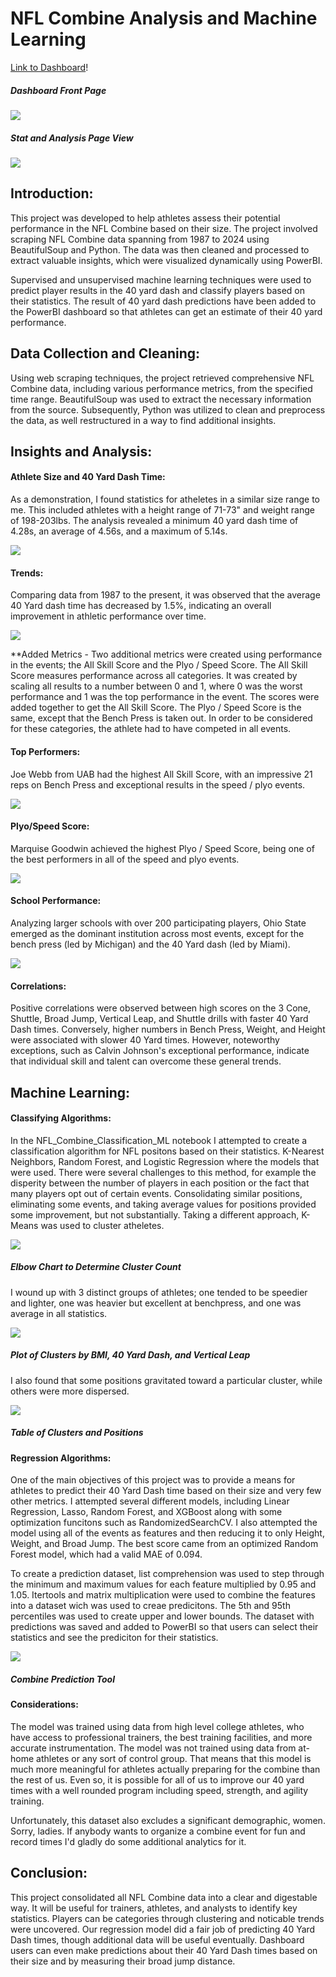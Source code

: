 # NFL Combine Analysis and Machine Learning
[Link to Dashboard](https://scary62.pythonanywhere.com/001Combine.html)!

##### Dashboard Front Page
![](images/Github_Readme/Dashboard_Front.png)

##### Stat and Analysis Page View
![](images/Github_Readme/Dashboard_Page.png)

## Introduction:
This project was developed to help athletes assess their potential performance in the NFL Combine based on their size. The project involved scraping NFL Combine data spanning from 1987 to 2024 using BeautifulSoup and Python. The data was  then cleaned and processed to extract valuable insights, which were visualized dynamically using PowerBI.

Supervised and unsupervised machine learning techniques were used to predict player results in the 40 yard dash and classify players based on their statistics. The result of 40 yard dash predictions have been added to the PowerBI dashboard so that athletes can get an estimate of their 40 yard performance.

## Data Collection and Cleaning:
Using web scraping techniques, the project retrieved comprehensive NFL Combine data, including various performance metrics, from the specified time range. BeautifulSoup was used to extract the necessary information from the source. Subsequently, Python was utilized to clean and preprocess the data, as well restructured in a way to find additional insights.

## Insights and Analysis:

#### Athlete Size and 40 Yard Dash Time:
As a demonstration, I found statistics for atheletes in a similar size range to me. This included athletes with a height range of 71-73" and weight range of 198-203lbs. The analysis revealed a minimum 40 yard dash time of 4.28s, an average of 4.56s, and a maximum of 5.14s.

![](images/Github_Readme/mysize_stats.png)


#### Trends:
Comparing data from 1987 to the present, it was observed that the average 40 Yard dash time has decreased by 1.5%, indicating an overall improvement in athletic performance over time.

![](images/Github_Readme/40_Yard_trend.png)

**Added Metrics - Two additional metrics were created using performance in the events; the All Skill Score and the Plyo / Speed Score. The All Skill Score measures performance across all categories. It was created by scaling all results to a number between 0 and 1, where 0 was the worst performance and 1 was the top performance in the event. The scores were added together to get the All Skill Score. The Plyo / Speed Score is the same, except that the Bench Press is taken out. In order to be considered for these categories, the athlete had to have competed in all events.

#### Top Performers:
Joe Webb from UAB had the highest All Skill Score, with an impressive 21 reps on Bench Press and exceptional results in the speed / plyo events.

![](images/Github_Readme/all_skill.png)

#### Plyo/Speed Score:
Marquise Goodwin achieved the highest Plyo / Speed Score, being one of the best performers in all of the speed and plyo events.

![](images/Github_Readme/all_speed.png)


#### School Performance:
Analyzing larger schools with over 200 participating players, Ohio State emerged as the dominant institution across most events, except for the bench press (led by Michigan) and the 40 Yard dash (led by Miami).

![](images/Github_Readme/college_scores.png)

#### Correlations:
Positive correlations were observed between high scores on the 3 Cone, Shuttle, Broad Jump, Vertical Leap, and Shuttle drills with faster 40 Yard Dash times. Conversely, higher numbers in Bench Press, Weight, and Height were associated with slower 40 Yard times. However, noteworthy exceptions, such as Calvin Johnson's exceptional performance, indicate that individual skill and talent can overcome these general trends.

## Machine Learning:

#### Classifying Algorithms:
In the NFL_Combine_Classification_ML notebook I attempted to create a classification algorithm for NFL positons based on their statistics. K-Nearest Neighbors, Random Forest, and Logistic Regression where the models that were used. There were several challenges to this method, for example the disperity between the number of players in each position or the fact that many players opt out of certain events. Consolidating similar positions, eliminating some events, and taking average values for positions provided some improvement, but not substantially. Taking a different approach, K-Means was used to cluster atheletes. 

![](images/Github_Readme/elbow_chart.png)
##### Elbow Chart to Determine Cluster Count

I wound up with 3 distinct groups of athletes; one tended to be speedier and lighter, one was heavier but excellent at benchpress, and one was average in all statistics.

![](images/Github_Readme/3d_scatter.png)
##### Plot of Clusters by BMI, 40 Yard Dash, and Vertical Leap

 I also found that some positions gravitated toward a particular cluster, while others were more dispersed. 

![](images/Github_Readme/cluster_positions.png)
##### Table of Clusters and Positions

#### Regression Algorithms:
One of the main objectives of this project was to provide a means for athletes to predict their 40 Yard Dash time based on their size and very few other metrics. I attempted several different models, including Linear Regression, Lasso, Random Forest, and XGBoost along with some optimization funcitons such as RandomizedSearchCV. I also attempted the model using all of the events as features and then reducing it to only Height, Weight, and Broad Jump. The best score came from an optimized Random Forest model, which had a valid MAE of 0.094.

To create a prediction dataset, list comprehension was used to step through the minimum and maximum values for each feature multiplied by 0.95 and 1.05. Itertools and matrix multiplication were used to combine the features into a dataset wich was used to creae predicitons. The 5th and 95th percentiles was used to create upper and lower bounds. The dataset with predictions was saved and added to PowerBI so that users can select their statistics and see the prediciton for their statistics. 

![](images/Github_Readme/combine_prediction.png)
##### Combine Prediction Tool


#### Considerations:
The model was trained using data from high level college athletes, who have access to professional trainers, the best training facilities, and more accurate instrumentation. The model was not trained using data from at-home athletes or any sort of control group.  That means that this model is much more meaningful for athletes actually preparing for the combine than the rest of us. Even so, it is possible for all of us to improve our 40 yard times with a well rounded program including speed, strength, and agility training.

Unfortunately, this dataset also excludes a significant demographic, women. Sorry, ladies. If anybody wants to organize a combine event for fun and record times I'd gladly do some additional analytics for it.

## Conclusion:
This project consolidated all NFL Combine data into a clear and digestable way. It will be useful for trainers, athletes, and analysts to identify key statistics. Players can be categories through clustering and noticable trends were uncovered. Our regression model did a fair job of predicting 40 Yard Dash times, though additional data will be useful eventually. Dashboard users can even make predictions about their 40 Yard Dash times based on their size and by measuring their broad jump distance. 